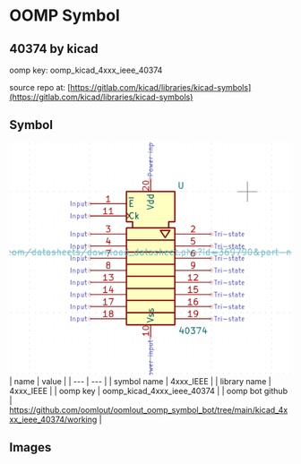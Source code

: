 # OOMP Symbol  
## 40374  by kicad  
  
oomp key: oomp_kicad_4xxx_ieee_40374  
  
source repo at: [https://gitlab.com/kicad/libraries/kicad-symbols](https://gitlab.com/kicad/libraries/kicad-symbols)  
## Symbol  
  
[![working.png](working_600.png)](working.png)  
| name | value | 
| --- | --- | 
| symbol name | 4xxx_IEEE | 
| library name | 4xxx_IEEE | 
| oomp key | oomp_kicad_4xxx_ieee_40374 | 
| oomp bot github | https://github.com/oomlout/oomlout_oomp_symbol_bot/tree/main/kicad_4xxx_ieee_40374/working | 
## Images  
